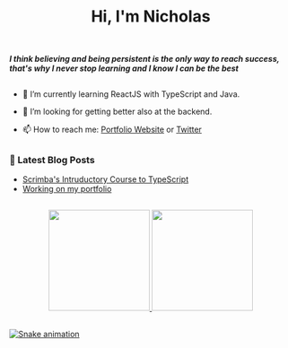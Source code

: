 <h1 align="center">Hi, I'm Nicholas </h1>
<br />

_**I think believing and being persistent is the only way to reach success, that's why I never stop learning and I know I can be the best**_
<br />

##

- 🌱 I’m currently learning ReactJS with TypeScript and Java.

- 🤔 I’m looking for getting better also at the backend.

- 📫 How to reach me: <a href="https://nicholascosta.dev">Portfolio Website</a> or <a href="https://twitter.com/NicholasCosta04">Twitter</a> 

##

### 📕  Latest Blog Posts
<!-- BLOG-POST-LIST:START-->
- [Scrimba&#39;s Intruductory Course to TypeScript](https://dev.to/nicholascostadev/scrimbas-intruductory-course-to-typescript-1fm6)
- [Working on my portfolio](https://dev.to/nicholascostadev/working-on-my-portfolio-jg)
<!-- BLOG-POST-LIST:END-->

##

<div align="center">
  <a href="https://github.com/nicholascostadev">
  <img height="180em" src="https://github-readme-stats.vercel.app/api?username=nicholascostadev&show_icons=true&theme=dracula&include_all_commits=true&count_private=true"/>
  <img height="180em" src="https://github-readme-stats.vercel.app/api/top-langs/?username=nicholascostadev&layout=compact&langs_count=7&theme=dracula"/>
</div>

##

  ![Snake animation](https://github.com/nicholascostadev/nicholascostadev/blob/output/github-contribution-grid-snake.svg)
##
